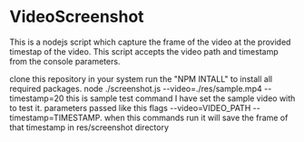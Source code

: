 # VideoScreenshot
  This is a nodejs script which capture the frame of the video at the provided timestap of the video. This script accepts the video path and timestamp from the console parameters.
  
  clone this repository in your system run the "NPM INTALL" to install all required packages. 
  node ./screenshot.js --video=./res/sample.mp4 --timestamp=20 this is sample test command I have set the sample video with to test it. 
  parameters passed like this flags --video=VIDEO_PATH --timestamp=TIMESTAMP.
  when this commands run it will save the frame of that timestamp in res/screenshot directory
